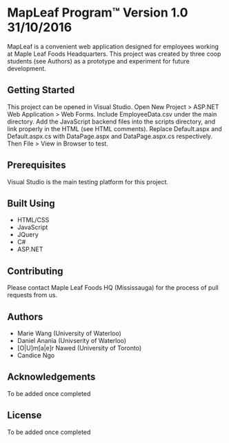 # MapLeaf Program™ Version 1.0 31/10/2016

MapLeaf is a convenient web application designed for employees working at Maple Leaf Foods Headquarters. This project was created by three coop students (see Authors) as a prototype and experiment for future development. 

## Getting Started

This project can be opened in Visual Studio. Open New Project > ASP.NET Web Application > Web Forms. Include EmployeeData.csv under the main directory. Add the JavaScript backend files into the scripts directory, and link properly in the HTML (see HTML comments). Replace Default.aspx and Default.aspx.cs with DataPage.aspx and DataPage.aspx.cs respectively. Then File > View in Browser to test.


## Prerequisites

Visual Studio is the main testing platform for this project. 

## Built Using

* HTML/CSS
* JavaScript
* JQuery
* C#
* ASP.NET

## Contributing

Please contact Maple Leaf Foods HQ (Mississauga) for the process of pull requests from us. 

## Authors 

* Marie Wang (University of Waterloo)
* Daniel Anania (Univserity of Waterloo)
* [O|U]m[a|e]r Nawed (University of Toronto)
* Candice Ngo

## Acknowledgements

To be added once completed

## License

To be added once completed
